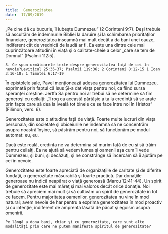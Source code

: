 ```yaml
---
title:  Generozitatea
date:  17/09/2019
---
```


„Pe cine dă cu bucurie, îl iubeşte Dumnezeu” (2 Corinteni 9:7). Deşi trebuie să ascultăm de îndemnurile Bibliei la dăruire şi la schimbarea priorităţilor financiare, generozitatea înseamnă mai mult decât a da bani unei cauze, indiferent cât de vrednică de laudă ar fi. Ea este una dintre cele mai cuprinzătoare atitudini în viaţă şi o calitate-cheie a celor „care se tem de Domnul” (Psalmii 112:5).

`3. Ce spun următoarele texte despre generozitatea faţă de cei în nevoie?Leviticul 25:35-37; Psalmii 119:36; 2 Corinteni 8:12-15 1 Ioan 3:16-18; 1 Timotei 6:17-19`

În epistolele sale, Pavel menţionează adesea generozitatea lui Dumnezeu, exprimată prin faptul că Isus Şi-a dat viaţa pentru noi, ca fiind sursa speranţei creştine. Jertfa Sa pentru noi ar trebui să ne determine să fim generoşi cu ceilalţi: „îl rog ca această părtăşie a ta la credinţă să se arate prin fapte care să dea la iveală tot binele ce se face între noi în Hristos” (Filimon, vers. 6).

Generozitatea este o atitudine faţă de viaţă. Foarte multe lucruri din viaţa personală, din societate şi obiceiurile ne îndeamnă să ne concentrăm asupra noastră înşine, să păstrăm pentru noi, să funcţionăm pe modul automat: eu, eu.

Dacă este reală, credinţa ne va determina să murim faţă de eu şi să trăim pentru ceilalţi. Ea ne ajută să vedem lumea şi oamenii aşa cum îi vede Dumnezeu, şi buni, şi decăzuţi, şi ne constrânge să încercăm să îi ajutăm pe cei în nevoie.

Generozitatea este foarte apreciată de organizaţiile de caritate şi de diferite fundaţii, o generozitate măsurabilă şi foarte practică. Dar donaţiile generoase nu indică neapărat o viaţă generoasă (Marcu 12:41-44). Un spirit de generozitate este mai măreţ şi mai valoros decât orice donaţie. Noi trebuie să apreciem mai mult şi să cultivăm un spirit de generozitate în tot ce facem. Pentru majoritatea oamenilor, generozitatea nu vine în mod natural; avem nevoie de har pentru a exprima generozitatea în mod proactiv şi cu intenţie, indiferent de amprenta lăsată de păcat şi egoism asupra omenirii.

`Pe lângă a dona bani, chiar şi cu generozitate, care sunt alte modalităţi prin care ne putem manifesta spiritul de generozitate?`